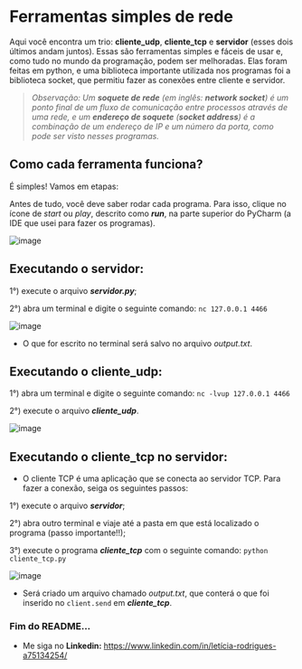 # Ferramentas simples de rede
Aqui você encontra um trio: **cliente_udp**, **cliente_tcp** e **servidor** (esses dois últimos andam juntos). Essas são ferramentas simples e fáceis de usar e, como tudo no mundo da programação, podem ser melhoradas.
Elas foram feitas em python, e uma biblioteca importante utilizada nos programas foi a biblioteca socket, que permitiu fazer as conexões entre cliente e servidor.

> _Observação: Um **soquete de rede** (em inglês: **network socket**) é um ponto final de um fluxo de comunicação entre processos através de uma rede, e um **endereço de soquete** (**socket address**) é a combinação de um endereço de IP e um número da porta, como pode ser visto nesses programas._

## Como cada ferramenta funciona?
É simples! Vamos em etapas:

Antes de tudo, você deve saber rodar cada programa. Para isso, clique no ícone de _start_ ou _play_, descrito como ***run***, na parte superior do PyCharm (a IDE que usei para fazer os programas).

![image](https://github.com/LeRodrigues2005/clientes-e-servidor/assets/97632543/6ddaddb4-6c83-4c83-9ebd-f7b9b553bc81)

## Executando o servidor:

1°) execute o arquivo ***servidor.py***;

2°) abra um terminal e digite o seguinte comando: ` nc 127.0.0.1 4466 ` 


![image](https://github.com/LeRodrigues2005/clientes-e-servidor/assets/97632543/d315f88f-6ac4-4f08-8ea2-bef7594f1ec4)

- O que for escrito no terminal será salvo no arquivo _output.txt_.

## Executando o cliente_udp:

1°) abra um terminal e digite o seguinte comando: ` nc -lvup 127.0.0.1 4466 ` 

2°) execute o arquivo ***cliente_udp***.


![image](https://github.com/LeRodrigues2005/clientes-e-servidor/assets/97632543/a89fa36e-04b5-4db9-850d-e34eca2bd077)


## Executando o cliente_tcp no servidor:

- O cliente TCP é uma aplicação que se conecta ao servidor TCP. Para fazer a conexão, seiga os seguintes passos:

1°) execute o arquivo ***servidor***;

2°) abra outro terminal e viaje até a pasta em que está localizado o programa (passo importante!!);

3°) execute o programa ***cliente_tcp*** com o seguinte comando: ` python cliente_tcp.py ` 

![image](https://github.com/LeRodrigues2005/clientes-e-servidor/assets/97632543/248c64ef-89d5-4980-83ee-1ffe5db0c4da)

- Será criado um arquivo chamado _output.txt_, que conterá o que foi inserido no ` client.send ` em ***cliente_tcp***. 




### Fim do README...

- Me siga no **Linkedin:** https://www.linkedin.com/in/letícia-rodrigues-a75134254/


